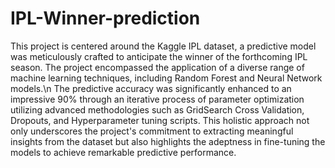 # IPL-Winner-prediction

This project is centered around the Kaggle IPL dataset, a predictive model was meticulously crafted to anticipate the winner of the forthcoming IPL season. The project encompassed the application of a diverse range of machine learning techniques, including Random Forest and Neural Network models.\n
The predictive accuracy was significantly enhanced to an impressive 90% through an iterative process of parameter optimization utilizing advanced methodologies such as GridSearch Cross Validation, Dropouts, and Hyperparameter tuning scripts. This holistic approach not only underscores the project's commitment to extracting meaningful insights from the dataset but also highlights the adeptness in fine-tuning the models to achieve remarkable predictive performance.

